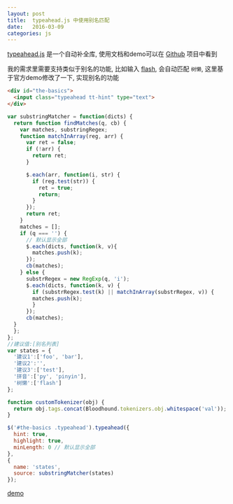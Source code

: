 ```yaml
---
layout: post
title:  typeahead.js 中使用别名匹配
date:   2016-03-09
categories: js
---
```


[typeahead.js](http://twitter.github.com/typeahead.js/) 是一个自动补全库, 使用文档和demo可以在 [Github](https://github.com/twitter/typeahead.js) 项目中看到

我的需求里需要支持类似于别名的功能, 比如输入 [flash](https://movie.douban.com/subject/25662329/), 会自动匹配 `树懒`, 这里基于官方demo修改了一下, 实现别名的功能

```html
<div id="the-basics">
  <input class="typeahead tt-hint" type="text">
</div>
```

```javascript
var substringMatcher = function(dicts) {
  return function findMatches(q, cb) {
    var matches, substringRegex;
    function matchInArray(reg, arr) {
      var ret = false;
      if (!arr) {
        return ret;
      }

      $.each(arr, function(i, str) {
        if (reg.test(str)) {
          ret = true;
          return;
        }
      });
      return ret;
    }
    matches = [];
    if (q === '') {
      // 默认显示全部
      $.each(dicts, function(k, v){
        matches.push(k);
      });
      cb(matches);
    } else {
      substrRegex = new RegExp(q, 'i');
      $.each(dicts, function(k, v) {
        if (substrRegex.test(k) || matchInArray(substrRegex, v)) {
        matches.push(k);
        }
      });
      cb(matches);
  }
  };
};
//建议值:[别名列表]
var states = {
  '建议1':['foo', 'bar'],
  '建议2':'',
  '建议3':['test'],
  '拼音':['py', 'pinyin'],
  '树懒':['flash']
};

function customTokenizer(obj) {
  return obj.tags.concat(Bloodhound.tokenizers.obj.whitespace('val'));
}

$('#the-basics .typeahead').typeahead({
  hint: true,
  highlight: true,
  minLength: 0 // 默认显示全部
},
{
  name: 'states',
  source: substringMatcher(states)
});
```

[demo](/demo/typeahead/index.html)

